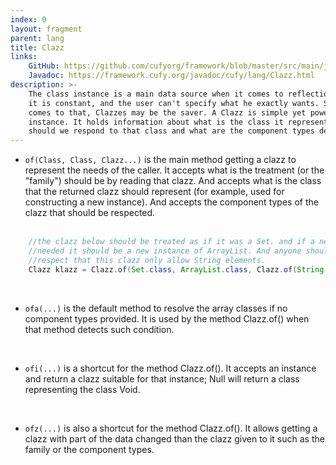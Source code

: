 ```yaml
---
index: 0
layout: fragment
parent: lang
title: Clazz
links:
    GitHub: https://github.com/cufyorg/framework/blob/master/src/main/java/cufy/lang/Clazz.java
    Javadoc: https://framework.cufy.org/javadoc/cufy/lang/Clazz.html
description: >-
    The class instance is a main data source when it comes to reflection. But 
    it is constant, and the user can't specify what he exactly wants. So, when it
    comes to that, Clazzes may be the saver. A Clazz is simple yet powerful 
    instance. It holds information about what is the class it represents, what way
    should we respond to that class and what are the component types desired to be.
---
```


- `of(Class, Class, Clazz...)` is the main method getting a clazz to represent
the needs of the caller. It accepts what is the treatment (or the "family")
should be by reading that clazz. And accepts what is the class that the
returned clazz should represent (for example, used for constructing a new
instance). And accepts the component types of the clazz that should be respected.
<br><br>
```java 
    //the clazz below should be treated as if it was a Set. and if a new instance
    //needed it should be a new instance of ArrayList. And anyone should really
    //respect that this clazz only allow String elements. 
    Clazz klazz = Clazz.of(Set.class, ArrayList.class, Clazz.of(String.class));
```
<br>

- `ofa(...)` is the default method to resolve the array classes if no
component types provided. It is used by the method Clazz.of() when that method 
detects such condition.
<br>

- `ofi(...)` is a shortcut for the method Clazz.of(). It accepts an instance
and return a clazz suitable for that instance; Null will return a class
representing the class Void.
<br>

- `ofz(...)` is also a shortcut for the method Clazz.of(). It allows getting
a clazz with part of the data changed than the clazz given to it such as 
the family or the component types.